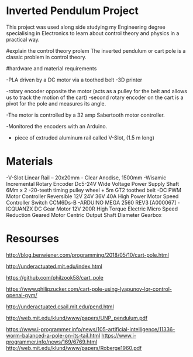 # Inverted Pendulum Project 

This project was used along side studying my Engineering degree specialising in Electronics to learn about control theory and physics in a practical way. 

#explain the control theory prolem 
The inverted pendulum or cart pole is a classic problem in control theory.

#hardware and material requirements 

-PLA driven by a DC motor via a toothed belt
-3D printer 

-rotary encoder opposite the motor (acts as a pulley for the belt and allows us to track the motion of the cart)
-second rotary encoder on the cart is a pivot for the pole and measures its angle. 

-The motor is controlled by a 32 amp Sabertooth motor controller.

-Monitored the encoders with an Arduino.

- piece of extruded aluminum rail called V-Slot, (1.5 m long)

# Materials 

-V-Slot Linear Rail – 20x20mm - Clear Anodise, 1500mm
-Wisamic Incremental Rotary Encoder Dc5-24V Wide Voltage Power Supply Shaft 6Mm x 2
-20-teeth timing pulley wheel + 5m GT2 toothed belt
-DC PWM Motor Controller Reversible 12V 24V 36V 40A High Power Motor Speed Controller Switch CCM6Ds-B
-ARDUINO MEGA 2560 REV3 [A000067]
-ICQUANZX DC Gear Motor 12V 200R High Torque Electric Micro Speed Reduction Geared Motor Centric Output Shaft Diameter Gearbox






# Resourses 

http://blog.benwiener.com/programming/2018/05/10/cart-pole.html

http://underactuated.mit.edu/index.html

https://github.com/philzook58/cart_pole

https://www.philipzucker.com/cart-pole-using-lyapunov-lqr-control-openai-gym/

http://underactuated.csail.mit.edu/pend.html

http://web.mit.edu/klund/www/papers/UNP_pendulum.pdf

https://www.i-programmer.info/news/105-artificial-intelligence/11336-worm-balanced-a-pole-on-its-tail.html
https://www.i-programmer.info/news/169/6769.html
http://web.mit.edu/klund/www/papers/Roberge1960.pdf

